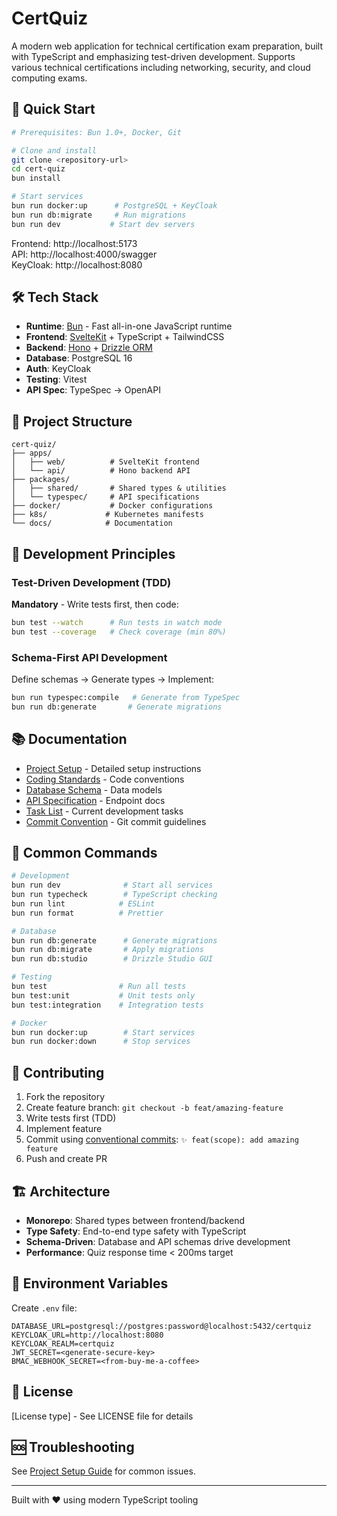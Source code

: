 # CertQuiz

A modern web application for technical certification exam preparation, built with TypeScript and emphasizing test-driven development. Supports various technical certifications including networking, security, and cloud computing exams.

## 🚀 Quick Start

```bash
# Prerequisites: Bun 1.0+, Docker, Git

# Clone and install
git clone <repository-url>
cd cert-quiz
bun install

# Start services
bun run docker:up      # PostgreSQL + KeyCloak
bun run db:migrate     # Run migrations
bun run dev           # Start dev servers
```

Frontend: http://localhost:5173  
API: http://localhost:4000/swagger  
KeyCloak: http://localhost:8080

## 🛠️ Tech Stack

- **Runtime**: [Bun](https://bun.sh) - Fast all-in-one JavaScript runtime
- **Frontend**: [SvelteKit](https://kit.svelte.dev) + TypeScript + TailwindCSS
- **Backend**: [Hono](https://hono.dev) + [Drizzle ORM](https://orm.drizzle.team)
- **Database**: PostgreSQL 16
- **Auth**: KeyCloak
- **Testing**: Vitest
- **API Spec**: TypeSpec → OpenAPI

## 📁 Project Structure

```
cert-quiz/
├── apps/
│   ├── web/          # SvelteKit frontend
│   └── api/          # Hono backend API
├── packages/
│   ├── shared/       # Shared types & utilities
│   └── typespec/     # API specifications
├── docker/           # Docker configurations
├── k8s/             # Kubernetes manifests
└── docs/            # Documentation
```

## 🧪 Development Principles

### Test-Driven Development (TDD)
**Mandatory** - Write tests first, then code:
```bash
bun test --watch      # Run tests in watch mode
bun test --coverage   # Check coverage (min 80%)
```

### Schema-First API Development
Define schemas → Generate types → Implement:
```bash
bun run typespec:compile   # Generate from TypeSpec
bun run db:generate       # Generate migrations
```

## 📚 Documentation

- [Project Setup](docs/project-setup.md) - Detailed setup instructions
- [Coding Standards](docs/coding-standards.md) - Code conventions
- [Database Schema](docs/database-schema.md) - Data models
- [API Specification](docs/api-specification.md) - Endpoint docs
- [Task List](docs/task-list.md) - Current development tasks
- [Commit Convention](.claude/commit-convention.md) - Git commit guidelines

## 🔧 Common Commands

```bash
# Development
bun run dev              # Start all services
bun run typecheck        # TypeScript checking
bun run lint            # ESLint
bun run format          # Prettier

# Database
bun run db:generate      # Generate migrations
bun run db:migrate       # Apply migrations
bun run db:studio        # Drizzle Studio GUI

# Testing
bun test                # Run all tests
bun test:unit           # Unit tests only
bun test:integration    # Integration tests

# Docker
bun run docker:up        # Start services
bun run docker:down      # Stop services
```

## 🤝 Contributing

1. Fork the repository
2. Create feature branch: `git checkout -b feat/amazing-feature`
3. Write tests first (TDD)
4. Implement feature
5. Commit using [conventional commits](.claude/commit-convention.md): `✨ feat(scope): add amazing feature`
6. Push and create PR

## 🏗️ Architecture

- **Monorepo**: Shared types between frontend/backend
- **Type Safety**: End-to-end type safety with TypeScript
- **Schema-Driven**: Database and API schemas drive development
- **Performance**: Quiz response time < 200ms target

## 🔐 Environment Variables

Create `.env` file:
```env
DATABASE_URL=postgresql://postgres:password@localhost:5432/certquiz
KEYCLOAK_URL=http://localhost:8080
KEYCLOAK_REALM=certquiz
JWT_SECRET=<generate-secure-key>
BMAC_WEBHOOK_SECRET=<from-buy-me-a-coffee>
```

## 📝 License

[License type] - See LICENSE file for details

## 🆘 Troubleshooting

See [Project Setup Guide](docs/project-setup.md#troubleshooting) for common issues.

---

Built with ❤️ using modern TypeScript tooling
